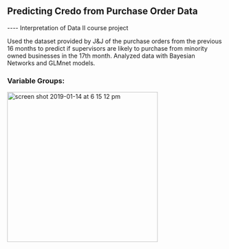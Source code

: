 <h2>Predicting Credo from Purchase Order Data</h2>  
<p>---- Interpretation of Data II course project</p>


Used the dataset provided by J&J of the purchase orders from the previous 16 months to predict if supervisors are likely
to purchase from minority owned businesses in the 17th month.
Analyzed data with Bayesian Networks and GLMnet models.

<h3>Variable Groups:</h3>
<img width="350" alt="screen shot 2019-01-14 at 6 15 12 pm" src="https://user-images.githubusercontent.com/32077985/51147553-9a6b6a00-1828-11e9-8736-86ffcbe7d851.png">

